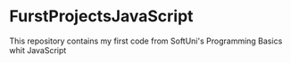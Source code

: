 # FurstProjectsJavaScript
This repository contains my first code from SoftUni's Programming Basics whit JavaScript
